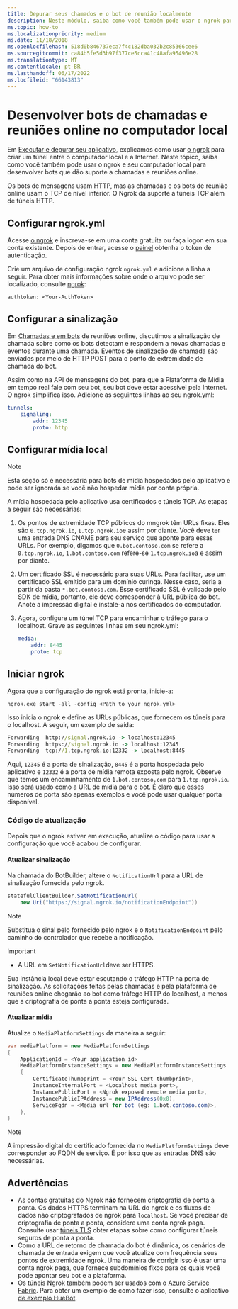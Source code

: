```yaml
---
title: Depurar seus chamados e o bot de reunião localmente
description: Neste módulo, saiba como você também pode usar o ngrok para desenvolver chamadas e bots de reunião online em seu computador local.
ms.topic: how-to
ms.localizationpriority: medium
ms.date: 11/18/2018
ms.openlocfilehash: 518d0b846737eca7f4c182dba032b2c85366cee6
ms.sourcegitcommit: ca84b5fe5d3b97f377ce5cca41c48afa95496e28
ms.translationtype: MT
ms.contentlocale: pt-BR
ms.lasthandoff: 06/17/2022
ms.locfileid: "66143813"
---
```

# <a name="develop-calling-and-online-meeting-bots-on-your-local-pc"></a>Desenvolver bots de chamadas e reuniões online no computador local

Em [Executar e depurar seu aplicativo](../../concepts/build-and-test/debug.md), explicamos como usar [o ngrok](https://ngrok.com) para criar um túnel entre o computador local e a Internet. Neste tópico, saiba como você também pode usar o ngrok e seu computador local para desenvolver bots que dão suporte a chamadas e reuniões online.

Os bots de mensagens usam HTTP, mas as chamadas e os bots de reunião online usam o TCP de nível inferior. O Ngrok dá suporte a túneis TCP além de túneis HTTP.

## <a name="configure-ngrokyml"></a>Configurar ngrok.yml

Acesse [o ngrok](https://ngrok.com) e inscreva-se em uma conta gratuita ou faça logon em sua conta existente. Depois de entrar, acesse o [painel](https://dashboard.ngrok.com) obtenha o token de autenticação.

Crie um arquivo de configuração ngrok `ngrok.yml` e adicione a linha a seguir. Para obter mais informações sobre onde o arquivo pode ser localizado, consulte [ngrok](https://ngrok.com/docs#config):

  `authtoken: <Your-AuthToken>`

## <a name="set-up-signaling"></a>Configurar a sinalização

Em [Chamadas e em bots](./calls-meetings-bots-overview.md) de reuniões online, discutimos a sinalização de chamada sobre como os bots detectam e respondem a novas chamadas e eventos durante uma chamada. Eventos de sinalização de chamada são enviados por meio de HTTP POST para o ponto de extremidade de chamada do bot.

Assim como na API de mensagens do bot, para que a Plataforma de Mídia em tempo real fale com seu bot, seu bot deve estar acessível pela Internet. O ngrok simplifica isso. Adicione as seguintes linhas ao seu ngrok.yml:

```yaml
tunnels:
    signaling:
        addr: 12345
        proto: http
```

## <a name="set-up-local-media"></a>Configurar mídia local

> [!NOTE]
> Esta seção só é necessária para bots de mídia hospedados pelo aplicativo e pode ser ignorada se você não hospedar mídia por conta própria.

A mídia hospedada pelo aplicativo usa certificados e túneis TCP. As etapas a seguir são necessárias:

1. Os pontos de extremidade TCP públicos do mngrok têm URLs fixas. Eles são `0.tcp.ngrok.io`, `1.tcp.ngrok.io`e assim por diante. Você deve ter uma entrada DNS CNAME para seu serviço que aponte para essas URLs. Por exemplo, digamos que `0.bot.contoso.com` se refere a `0.tcp.ngrok.io`, `1.bot.contoso.com` refere-se `1.tcp.ngrok.io`a e assim por diante.
2. Um certificado SSL é necessário para suas URLs. Para facilitar, use um certificado SSL emitido para um domínio curinga. Nesse caso, seria a partir da pasta `*.bot.contoso.com`. Esse certificado SSL é validado pelo SDK de mídia, portanto, ele deve corresponder à URL pública do bot. Anote a impressão digital e instale-a nos certificados do computador.
3. Agora, configure um túnel TCP para encaminhar o tráfego para o localhost. Grave as seguintes linhas em seu ngrok.yml:

    ```yaml
    media:
        addr: 8445
        proto: tcp
    ```

## <a name="start-ngrok"></a>Iniciar ngrok

Agora que a configuração do ngrok está pronta, inicie-a:

  `ngrok.exe start -all -config <Path to your ngrok.yml>`

Isso inicia o ngrok e define as URLs públicas, que fornecem os túneis para o localhost. A seguir, um exemplo de saída:

```cmd
Forwarding  http://signal.ngrok.io -> localhost:12345
Forwarding  https://signal.ngrok.io -> localhost:12345
Forwarding  tcp://1.tcp.ngrok.io:12332 -> localhost:8445
```

Aqui, `12345` é a porta de sinalização, `8445` é a porta hospedada pelo aplicativo e `12332` é a porta de mídia remota exposta pelo ngrok. Observe que temos um encaminhamento de `1.bot.contoso.com` para `1.tcp.ngrok.io`. Isso será usado como a URL de mídia para o bot. É claro que esses números de porta são apenas exemplos e você pode usar qualquer porta disponível.

### <a name="update-code"></a>Código de atualização

Depois que o ngrok estiver em execução, atualize o código para usar a configuração que você acabou de configurar.

#### <a name="update-signaling"></a>Atualizar sinalização

Na chamada do BotBuilder, altere o `NotificationUrl` para a URL de sinalização fornecida pelo ngrok.

```csharp
statefulClientBuilder.SetNotificationUrl(
    new Uri("https://signal.ngrok.io/notificationEndpoint"))
```

> [!NOTE]
> Substitua o sinal pelo fornecido pelo ngrok e o `NotificationEndpoint` pelo caminho do controlador que recebe a notificação.

> [!IMPORTANT]
>
> * A URL em `SetNotificationUrl`deve ser HTTPS.
>
> Sua instância local deve estar escutando o tráfego HTTP na porta de sinalização. As solicitações feitas pelas chamadas e pela plataforma de reuniões online chegarão ao bot como tráfego HTTP do localhost, a menos que a criptografia de ponta a ponta esteja configurada.

#### <a name="update-media"></a>Atualizar mídia

Atualize o `MediaPlatformSettings` da maneira a seguir:

```csharp
var mediaPlatform = new MediaPlatformSettings
{
    ApplicationId = <Your application id>
    MediaPlatformInstanceSettings = new MediaPlatformInstanceSettings
    {
        CertificateThumbprint = <Your SSL Cert thumbprint>,
        InstanceInternalPort = <Localhost media port>,
        InstancePublicPort = <Ngrok exposed remote media port>,
        InstancePublicIPAddress = new IPAddress(0x0),
        ServiceFqdn = <Media url for bot (eg: 1.bot.contoso.com)>,
    },
}
```

> [!NOTE]
> A impressão digital do certificado fornecida no `MediaPlatformSettings` deve corresponder ao FQDN de serviço. É por isso que as entradas DNS são necessárias.

## <a name="caveats"></a>Advertências

* As contas gratuitas do Ngrok **não** fornecem criptografia de ponta a ponta. Os dados HTTPS terminam na URL do ngrok e os fluxos de dados não criptografados de ngrok para `localhost`. Se você precisar de criptografia de ponta a ponta, considere uma conta ngrok paga. Consulte usar [túneis TLS](https://ngrok.com/docs#tls) obter etapas sobre como configurar túneis seguros de ponta a ponta.
* Como a URL de retorno de chamada do bot é dinâmica, os cenários de chamada de entrada exigem que você atualize com frequência seus pontos de extremidade ngrok. Uma maneira de corrigir isso é usar uma conta ngrok paga, que fornece subdomínios fixos para os quais você pode apontar seu bot e a plataforma.
* Os túneis Ngrok também podem ser usados com o [Azure Service Fabric](/azure/service-fabric/service-fabric-overview). Para obter um exemplo de como fazer isso, consulte o aplicativo [de exemplo HueBot](https://github.com/microsoftgraph/microsoft-graph-comms-samples/tree/master/Samples/V1.0Samples/LocalMediaSamples/HueBot/HueBot).
